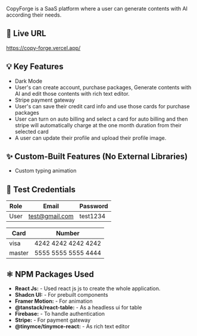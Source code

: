 CopyForge is a SaaS platform where a user can generate contents with AI according their needs.

## 🔗 Live URL

https://copy-forge.vercel.app/

## 💡 Key Features

- Dark Mode
- User's can create account, purchase packages, Generate contents with AI and edit those contents with rich text editor.
- Stripe payment gateway
- User's can save their credit card info and use those cards for purchase packages
- User can turn on auto billing and select a card for auto billing and then stripe will automatically charge at the one month duration from their selected card
- A user can update their profile and upload their profile image.

## ✨ Custom-Built Features (No External Libraries)

- Custom typing animation

## 🧪 Test Credentials

| Role | Email          | Password |
| ---- | -------------- | -------- |
| User | test@gmail.com | test1234 |

| Card | Number          | 
| ---- | -------------- | 
| visa | 4242 4242 4242 4242 | 
| master | 5555 5555 5555 4444 | 

## ⚛️ NPM Packages Used

- **React Js:** - Used react js js to create the whole application.
- **Shadcn UI:** - For prebuilt components
- **Framer Motion:** - For animation
- **@tanstack/react-table:** - As a headless ui for table
- **Firebase:** - To handle authentication
- **Stripe:** - For payment gateway
- **@tinymce/tinymce-react:** -  As rich text editor

